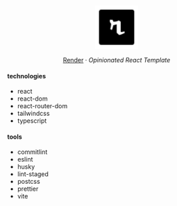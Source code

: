 <p align="center">
  <img src="./src/assets/icons/logo.svg" alt="Render - Opinionated React Template" width="100"/>
</p>

<p align="center">
  <a href="https://rendertemplate.vercel.app">Render</a>
  <span> · </span>
  <i>Opinionated React Template</i>
</p>

#### technologies

- react
- react-dom
- react-router-dom
- tailwindcss
- typescript

#### tools

- commitlint
- eslint
- husky
- lint-staged
- postcss
- prettier
- vite
